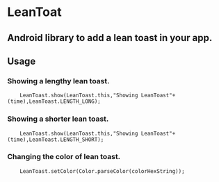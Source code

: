 # LeanToat

## Android library to add a lean toast in your app.


## Usage

### Showing a lengthy lean toast.

```
    LeanToast.show(LeanToast.this,"Showing LeanToast"+(time),LeanToast.LENGTH_LONG);
```

### Showing a shorter lean toast.

```
    LeanToast.show(LeanToast.this,"Showing LeanToast"+(time),LeanToast.LENGTH_SHORT);
```

### Changing the color of lean toast.

```
    LeanToast.setColor(Color.parseColor(colorHexString));
```
